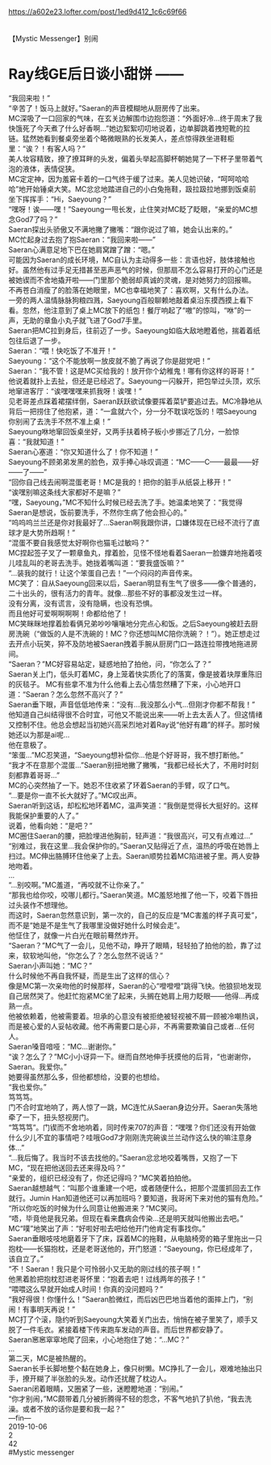 https://a602e23.lofter.com/post/1ed9d412_1c6c69f66<br/>
<br/>
<br/>
【Mystic Messenger】别闹<br/>
# Ray线GE后日谈小甜饼 ——<br/>
“我回来啦！”<br/>
“辛苦了！饭马上就好。”Saeran的声音模糊地从厨房传了出来。<br/>
MC深吸了一口回家的气味，在玄关边解围巾边抱怨道：“外面好冷...终于周末了我快饿死了今天煮了什么好香啊...”她边絮絮叨叨地说着，边单脚跳着拽短靴的拉链。猛然她看到餐桌旁坐着个略微眼熟的长发美人，差点惊得跌坐进鞋柜里：“诶？！有客人吗？”<br/>
美人妆容精致，撩了撩耳畔的头发，偏着头举起高脚杯朝她晃了一下杯子里带着气泡的液体，表情促狭。<br/>
MC定定神，因为羞窘卡着的一口气终于缓了过来。美人见她识破，“呵呵哈哈哈”地开始锤桌大笑。MC忿忿地踏进自己的小白兔拖鞋，趿拉趿拉地挪到饭桌前坐下挥挥手：“Hi，Saeyoung？”<br/>
“嘿呀！诶——嘿！”Saeyoung一甩长发，止住笑对MC眨了眨眼，“亲爱的MC想念God7了吗？”<br/>
Saeran探出头骄傲又不满地撇了撇嘴：“跟你说过了嘛，她会认出来的。”<br/>
MC忙起身过去抱了抱Saeran：“我回来啦——”<br/>
Saeran心满意足地下巴在她肩窝蹭了蹭：“嗯。”<br/>
可能因为Saeran的成长环境，MC自认为主动得多一些：言语也好，肢体接触也好。虽然他有过手足无措甚至恶声恶气的时候，但那扇不怎么容易打开的心门还是被她锲而不舍地撬开啦——门里那个脆弱却真诚的灵魂，是对她努力的回报嘛。<br/>
不再苍白消瘦了的脸落在她眼里，MC也幸福地笑了：喜欢啊，又有什么办法。<br/>
一旁的两人温情脉脉狗粮四溅，Saeyoung百般聊赖地敲着桌沿东摸西摸上看下看。忽然，他注意到了桌上MC放下的纸包！餐厅响起了“嗷”的惊叫，“咻”的一声，无助的章鱼小丸子就飞进了God7手里。<br/>
Saeran把MC拉到身后，往前迈了一步。Saeyoung如临大敌地瞪着他，揣着着纸包往后退了一步。<br/>
Saeran：“喂！快吃饭了不准开！”<br/>
Saeyoung：“这个不能放啊一放皮就不脆了再说了你是甜党吧！”<br/>
Saeran：“我不管！这是MC买给我的！放开你个幼稚鬼！哪有你这样的哥哥！”<br/>
他说着就扑上去扯，但还是已经迟了。Saeyoung一闪躲开，把包举过头顶，欢乐地窜进客厅：“诶嘿嘿嘿来抓我呀！诶嘿！”<br/>
见老哥差点踩着裙摆绊倒，Saeran跃跃欲试像要挥着菜铲要追过去。MC冷静地从背后一把捞住了他抱紧，道：“一盒就六个，分一分不耽误吃饭的！喂Saeyoung你别闹了去洗手不然不准上桌！”<br/>
Saeyoung咻地窜回饭桌坐好，又两手扶着椅子板小步挪近了几分，一脸惊喜：“我就知道！”<br/>
Saeran心塞道：“你又知道什么了！你不知道！”<br/>
Saeyoung不顾弟弟发黑的脸色，双手捧心咏叹调道：“MC——C——最最——好——了——”<br/>
“回你自己线去闹啊混蛋老哥！MC是我的！把你的脏手从纸袋上移开！”<br/>
“诶嘿别嘛这条线大家都好不是嘛？”<br/>
“嘿，Saeyoung，”MC不知什么时候已经去洗了手。她温柔地笑了：“我觉得Saeran是想说，饭前要洗手，不然你生病了他会担心的。”<br/>
“呜呜呜兰兰还是你对我最好了...Saeran啊我跟你讲，口嫌体现在已经不流行了直球才是大势所趋啊！”<br/>
“混蛋不要自我感觉太好啊你也猫毛过敏吗？”<br/>
MC捏起签子叉了一颗章鱼丸，撑着脸，见怪不怪地看着Saeran一脸嫌弃地拖着吱儿哇乱叫的老哥去洗手。她拢着嘴叫道：“要我盛饭嘛？”<br/>
“...装我的就行！让这个笨蛋自己去！”一个闷闷的声音传来。<br/>
MC笑了：自从Saeyoung回来以后，Saeran明显有生气了很多——像个普通的，二十出头的，很有活力的青年。就像...那些不好的事都没发生过一样。<br/>
没有分离，没有谎言，没有隐瞒，也没有恐惧。<br/>
而且他好可爱啊啊啊啊！命都给他了！<br/>
MC笑眯眯地撑着脸看俩兄弟吵吵嚷嚷地分完点心和饭。之后Saeyoung被赶去厨房洗碗（“做饭的人是不洗碗的！MC？你还想叫MC陪你洗碗？！”）。她正想走过去开点小玩笑，猝不及防地被Saeran拽着手腕从厨房门口一路连拉带拽地拖进房间。<br/>
“Saeran？”MC好容易站定，疑惑地拍了拍他，问，“你怎么了？”<br/>
Saeran关上门，低头盯着MC，身上笼着快实质化了的落寞，像是披着块厚重陈旧的灰毯子。 MC有些拿不准为什么他看上去心情忽然糟了下来，小心地开口道：“Saeran？怎么忽然不高兴了？”<br/>
Saeran垂下眼，声音低低地传来：“没有...我没那么小气...但刚才你都不帮我！”<br/>
他知道自己纠结得很不合时宜，可他又不能说出来——听上去太丢人了。但这情绪又控制不住。他总会想起当初她兴高采烈地对着Ray说“他好有趣”的样子。那时候她还以为那是ai呢...<br/>
他在意极了。<br/>
“笨蛋...”MC忍笑道，“Saeyoung想补偿你...他是个好哥哥，我不想打断他。”<br/>
“我才不在意那个混蛋...”Saeran别扭地撇了撇嘴，“我都已经长大了，不用时时刻刻都靠着哥哥...”<br/>
MC的心突然抽了一下。她忍不住收紧了环着Saeran的手臂，叹了口气。<br/>
“...要是你一直不长大就好了。”MC叹出声。<br/>
Saeran听到这话，却松松地环着MC，温声笑道：“我倒是觉得长大挺好的。这样我能保护重要的人了。”<br/>
说着，他看向她：“是吧？”<br/>
MC圈住Saeran的腰，把脸埋进他胸前，轻声道：“我很高兴，可又有点难过...”<br/>
“别难过，我在这里...我会保护你的。”Saeran又贴得近了点，温热的呼吸在她唇上扫过。MC伸出胳膊环住他亲了上去。Saeran顺势拉着MC陷进被子里。两人安静地吻着。<br/>
...<br/>
“...别咬啊。”MC羞道，“再咬就不让你亲了。”<br/>
“那我也给你咬，咬哪儿都行。”Saeran笑道。MC羞怒地推了他一下，咬着下唇扭过头装作不想理他。<br/>
而这时，Saeran忽然意识到，第一次的，自己的反应是“MC害羞的样子真可爱”，而不是“她是不是生气了我哪里没做好她什么时候会走”。<br/>
他怔住了，就像一片白光在眼前蓦然炸开。<br/>
“Saeran？”MC气了一会儿，见他不动，睁开了眼睛，轻轻拍了拍他的脸，靠了过来，软软地叫他，“你怎么了？怎么忽然不说话？”<br/>
Saeran小声叫她：“MC？”<br/>
什么时候他不再自我怀疑，而是生出了这样的信心？<br/>
像是MC第一次亲吻他的时候那样，Saeran的心“噔噔噔”跳得飞快。他狼狈地发现自己居然哭了。他赶忙抱紧MC坐了起来，头搁在她肩上用力眨眼——他得...再成熟一点。<br/>
他被依赖着，他被需要着。坦承的心意没有被拒绝被轻视被不屑一顾被冷嘲热讽，而是被心爱的人妥帖收藏。他不再需要口是心非，不再需要欺骗自己或者...任何人。<br/>
Saeran嗓音喑哑：“MC...谢谢你。”<br/>
“诶？怎么了？”MC小小讶异一下。继而自然地伸手抚摸他的后背，“也谢谢你，Saeran。我爱你。”<br/>
她要得虽然那么多，但他都想给，没要的也想给。<br/>
“我也爱你。”<br/>
笃笃笃。<br/>
门不合时宜地响了，两人惊了一跳，MC连忙从Saeran身边分开。Saeran失落地牵了一下，扭头怒视房门。<br/>
“笃笃笃”。门锲而不舍地响着，同时传来707的声音：“嘿嘿？你们还没有开始做什么少儿不宜的事情吧？哇哦God7才刚刚洗完碗诶兰兰动作这么快的嘛注意身体...”<br/>
“...我后悔了。我当时不该去找他的。”Saeran忿忿地咬着嘴唇，又抱了一下MC，“现在把他送回去还来得及吗？”<br/>
“亲爱的，组织已经没有了，你还记得吗？”MC笑着拍拍他。<br/>
Saeran越想越气：“叫那个谁重建一个吧，或者随便什么，把那个混蛋抓回去工作就行。Jumin Han知道他还可以再加班吗？要知道，我哥闲下来对他的猫有危险。”<br/>
“所以你吃饭的时候为什么同意让他搬进来？”MC笑问。<br/>
“唔，毕竟他是我兄弟。但现在看来蠢病会传染...还是明天就叫他搬出去吧。”<br/>
MC“噗”地笑出了声：“好啦好啦去吧给他开门他肯定有事找你。”<br/>
Saeran垂眼吱吱地磨着牙下了床，踩着MC的拖鞋，从电脑椅旁的箱子里拖出一只抱枕——长猫抱枕，还是老哥送他的，开门怒道：“Saeyoung，你已经成年了，该自立了。”<br/>
“不！Saeran！我只是个可怜弱小又无助的刚过线的孩子啊！”<br/>
他黑着脸把抱枕怼进老哥怀里：“抱着去吧！过线两年的孩子！”<br/>
“喂喂这么早就开始成人时间！你真的没问题吗？”<br/>
“我好得很！你懂什么！”Saeran脸微红，而后凶巴巴地当着他的面摔上门，“别闹！有事明天再说！”<br/>
MC打了个滚，隐约听到Saeyoung大笑着关门出去，悄悄在被子里笑了，顺手又脱了一件毛衣。紧接着楼下传来跑车发动的声音。而后世界都安静了。<br/>
Saeran窸窸窣窣地爬了回来，小心地抱住了她：“...MC？”<br/>
...<br/>
第二天，MC是被热醒的。<br/>
Saeran长手长脚地整个黏在她身上，像只树懒。MC挣扎了一会儿，艰难地抽出只手，撩开糊了半张脸的头发。动作还扰醒了枕边人。<br/>
Saeran闭着眼睛，又圈紧了一些，迷瞪瞪地道：“别闹。”<br/>
“你才别闹，”MC颇带着几分被折腾得不轻的怨念，不客气地扒了扒他，“我去洗澡。或者不放的话你是要和我一起？”<br/>
—fin—<br/>
2019-10-06<br/>
2<br/>
42<br/>
#Mystic messenger<br/>
